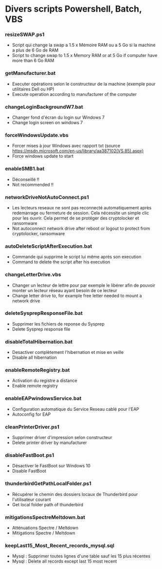# Divers scripts Powershell, Batch, VBS

### resizeSWAP.ps1
- Script qui change la swap a 1.5 x Mémoire RAM ou a 5 Go si la machine a plus de 6 Go de RAM
- Script to change swap to 1.5 x Memory RAM or at 5 Go if computer have more than 6 Go RAM

### getManufacturer.bat
- Executer opérations selon le constructeur de la machine (exemple pour utilitaires Dell ou HP)
- Execute operation according to manufacturer of the computer

### changeLoginBackgroundW7.bat
- Changer fond d'écran du login sur Windows 7
- Change login screen on windows 7

### forceWindowsUpdate.vbs
- Forcer mises à jour Windows avec rapport txt (source https://msdn.microsoft.com/en-us/library/aa387102(VS.85).aspx)
- Force windows update to start

### enableSMB1.bat
- Déconseillé !!
- Not recommended !!

### networkDriveNotAutoConnect.ps1
- Les lecteurs reseaux ne sont pas reconnecté automatiquement après redemarrage ou fermeture de session. Cela nécessite un simple clic pour les ouvrir. Cela permet de se protéger des cryptolocker et ransomware
- Not autoconnect network drive after reboot or logout to protect from cryptolocker, ransomware

### autoDeleteScriptAfterExecution.bat
- Commande qui supprime le script lui même après son execution
- Command to delete the script after his execution

### changeLetterDrive.vbs
- Changer un lecteur de lettre pour par exemple le libérer afin de pouvoir monter un lecteur réseau ayant besoin de ce lecteur
- Change letter drive to, for example free letter needed to mount a network drive

### deleteSysprepResponseFile.bat
- Supprimer les fichiers de reponse du Sysprep
- Delete Sysprep response file

### disableTotalHibernation.bat
- Desactiver complètement l'hibernation et mise en veille
- Disable all hibernation

### enableRemoteRegistry.bat
- Activation du registre a distance
- Enable remote registry

### enableEAPwindowsService.bat
- Configuration automatique du Service Reseau cablé pour l'EAP
- Autoconfig for EAP

### cleanPrinterDriver.ps1
- Supprimer driver d'impression selon constructeur
- Delete printer driver by manufacturer

### disableFastBoot.ps1
- Désactiver le FastBoot sur Windows 10
- Disable FastBoot

### thunderbirdGetPathLocalFolder.ps1
- Récupérer le chemin des dossiers locaux de Thunderbird pour l'utilisateur courant
- Get local folder path of thunderbird

### mitigationsSpectreMeltdown.bat
- Atténuations Spectre / Meltdown
- Mitigations Spectre / Meltdown

### keepLast15_Most_Recent_records_mysql.sql
- Mysql : Supprimer toutes lignes d'une table sauf les 15 plus récentes
- Mysql : Delete all records except last 15 most recent


